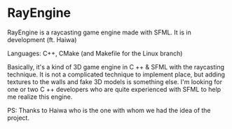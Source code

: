 # RayEngine

RayEngine is a raycasting game engine made with SFML.
It is in development (ft. Haiwa)

Languages: C++, CMake (and Makefile for the Linux branch)

Basically, it's a kind of 3D game engine in C ++ & SFML with the
raycasting technique. It is not a complicated technique to implement
place, but adding textures to the walls and fake 3D models is
something else.
I'm looking for one or two C ++ developers who are quite experienced with SFML
to help me realize this engine.

PS: Thanks to Haiwa who is the one with whom we had the idea of the project.
